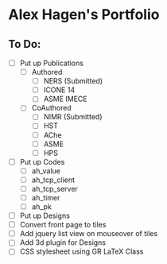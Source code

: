 # Alex Hagen's Portfolio

## To Do:
- [ ] Put up Publications
	- [ ] Authored
		- [ ] NERS (Submitted)
		- [ ] ICONE 14
		- [ ] ASME IMECE
	- [ ] CoAuthored
		- [ ] NIMR (Submitted)
		- [ ] HST
		- [ ] AChe
		- [ ] ASME
		- [ ] HPS
- [ ] Put up Codes
	- [ ] ah_value
	- [ ] ah_tcp_client
	- [ ] ah_tcp_server
	- [ ] ah_timer
	- [ ] ah_pk
- [ ] Put up Designs
- [ ] Convert front page to tiles
- [ ] Add jquery list view on mouseover of tiles
- [ ] Add 3d plugin for Designs
- [ ] CSS stylesheet using GR LaTeX Class